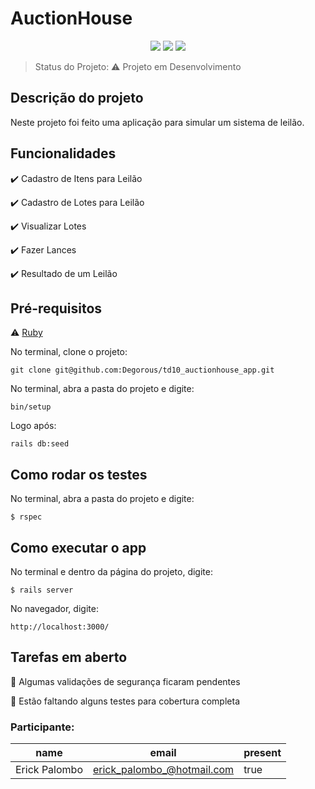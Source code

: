 <h1>AuctionHouse</h1> 

<p align="center">
  <img src="http://img.shields.io/static/v1?label=Ruby&message=3.2.2&color=red&style=for-the-badge&logo=ruby"/>
  <img src="http://img.shields.io/static/v1?label=Ruby%20On%20Rails%20&message=7.0.4.3&color=red&style=for-the-badge&logo=ruby"/>
   <img src="http://img.shields.io/static/v1?label=STATUS&message=EM%20DESENVOLVIMENTO&color=RED&style=for-the-badge"/>
</p>

> Status do Projeto: ⚠️ Projeto em Desenvolvimento

## Descrição do projeto 

<p align="justify">
  Neste projeto foi feito uma aplicação para simular um sistema de leilão. 
</p>

## Funcionalidades

✔️ Cadastro de Itens para Leilão

✔️ Cadastro de Lotes para Leilão

✔️ Visualizar Lotes

✔️ Fazer Lances

✔️ Resultado de um Leilão


## Pré-requisitos

⚠️ [Ruby](https://www.ruby-lang.org/pt/downloads/)

No terminal, clone o projeto: 

```
git clone git@github.com:Degorous/td10_auctionhouse_app.git
```

No terminal, abra a pasta do projeto e digite:

```
bin/setup
```

Logo após:
```
rails db:seed
```

## Como rodar os testes

No terminal, abra a pasta do projeto e digite:

```
$ rspec
```

## Como executar o app

No terminal e dentro da página do projeto, digite:

```
$ rails server
```

No navegador, digite:

```
http://localhost:3000/
```

## Tarefas em aberto

📝 Algumas validações de segurança ficaram pendentes

📝 Estão faltando alguns testes para cobertura completa

### Participante: 
|name|email|present|
| -------- | -------- | -------- |
|Erick Palombo|erick_palombo_@hotmail.com|true|